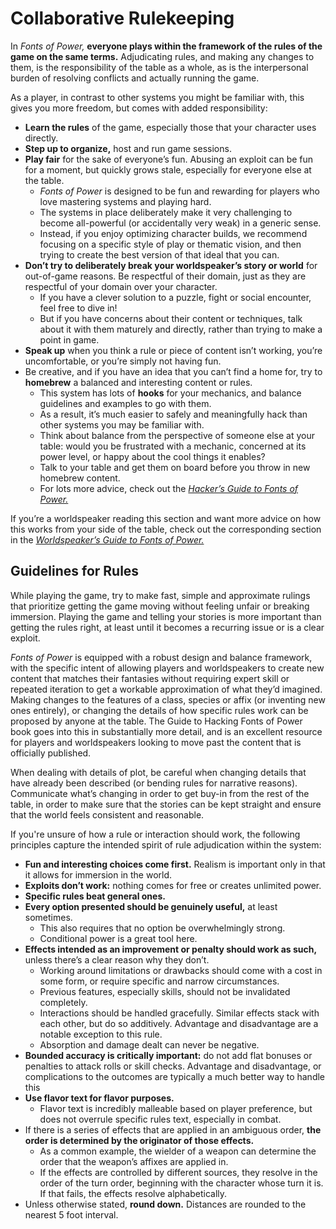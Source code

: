 # Collaborative Rulekeeping
In *Fonts of Power,* **everyone plays within the framework of the rules of the game on the same terms.** Adjudicating rules, and making any changes to them, is the responsibility of the table as a whole, as is the interpersonal burden of resolving conflicts and actually running the game.

As a player, in contrast to other systems you might be familiar with, this gives you more freedom, but comes with added responsibility:
* **Learn the rules** of the game, especially those that your character uses directly.
* **Step up to organize,** host and run game sessions.
* **Play fair** for the sake of everyone’s fun. Abusing an exploit can be fun for a moment, but quickly grows stale, especially for everyone else at the table.
	* *Fonts of Power* is designed to be fun and rewarding for players who love mastering systems and playing hard. 
	* The systems in place deliberately make it very challenging to become all-powerful (or accidentally very weak) in a generic sense.
	* Instead, if you enjoy optimizing character builds, we recommend focusing on a specific style of play or thematic vision, and then trying to create the best version of that ideal that you can.
* **Don’t try to deliberately break your worldspeaker’s story or world** for out-of-game reasons. Be respectful of their domain, just as they are respectful of your domain over your character.
	* If you have a clever solution to a puzzle, fight or social encounter, feel free to dive in!
	* But if you have concerns about their content or techniques, talk about it with them maturely and directly, rather than trying to make a point in game.
* **Speak up** when you think a rule or piece of content isn’t working, you’re uncomfortable, or you’re simply not having fun.
* Be creative, and if you have an idea that you can’t find a home for, try to **homebrew** a balanced and interesting content or rules.
	* This system has lots of **hooks** for your mechanics, and balance guidelines and examples to go with them.
	* As a result, it’s much easier to safely and meaningfully hack than other systems you may be familiar with.
	* Think about balance from the perspective of someone else at your table: would you be frustrated with a mechanic, concerned at its power level, or happy about the cool things it enables?
	* Talk to your table and get them on board before you throw in new homebrew content.
	* For lots more advice, check out the *[Hacker’s Guide to Fonts of Power.](https://docs.google.com/document/d/1xEf2HRJ2-UwCwiutQgLcanuCgw-E6xJfRQWLfrBXHf4/edit)*

If you’re a worldspeaker reading this section and want more advice on how this works from your side of the table, check out the corresponding section in the *[Worldspeaker’s Guide to Fonts of Power.](https://docs.google.com/document/d/18WLBeS_Ei_BJYZnBafG6rWf7xODPFDSz8RQV2iA3WCU/edit)*

## Guidelines for Rules
While playing the game, try to make fast, simple and approximate rulings that prioritize getting the game moving without feeling unfair or breaking immersion. Playing the game and telling your stories is more important than getting the rules right, at least until it becomes a recurring issue or is a clear exploit.

*Fonts of Power* is equipped with a robust design and balance framework, with the specific intent of allowing players and worldspeakers to create new content that matches their fantasies without requiring expert skill or repeated iteration to get a workable approximation of what they’d imagined. Making changes to the features of a class, species or affix (or inventing new ones entirely), or changing the details of how specific rules work can be proposed by anyone at the table. The Guide to Hacking Fonts of Power book goes into this in substantially more detail, and is an excellent resource for players and worldspeakers looking to move past the content that is officially published.

When dealing with details of plot, be careful when changing details that have already been described (or bending rules for narrative reasons). Communicate what’s changing in order to get buy-in from the rest of the table, in order to make sure that the stories can be kept straight and ensure that the world feels consistent and reasonable.

If you're unsure of how a rule or interaction should work, the following principles capture the intended spirit of rule adjudication within the system:
* **Fun and interesting choices come first.** Realism is important only in that it allows for immersion in the world.
* **Exploits don’t work:** nothing comes for free or creates unlimited power.
* **Specific rules beat general ones.**
* **Every option presented should be genuinely useful,** at least sometimes. 
	* This also requires that no option be overwhelmingly strong. 
	* Conditional power is a great tool here.
* **Effects intended as an improvement or penalty should work as such,** unless there’s a clear reason why they don’t.
	* Working around limitations or drawbacks should come with a cost in some form, or require specific and narrow circumstances.
	* Previous features, especially skills, should not be invalidated completely.
	* Interactions should be handled gracefully. Similar effects stack with each other, but do so additively. Advantage and disadvantage are a notable exception to this rule.
	* Absorption and damage dealt can never be negative.
* **Bounded accuracy is critically important:** do not add flat bonuses or penalties to attack rolls or skill checks. Advantage and disadvantage, or complications to the outcomes are typically a much better way to handle this
* **Use flavor text for flavor purposes.**
	* Flavor text is incredibly malleable based on player preference, but does not overrule specific rules text, especially in combat.
* If there is a series of effects that are applied in an ambiguous order, **the order is determined by the originator of those effects.**
	* As a common example, the wielder of a weapon can determine the order that the weapon’s affixes are applied in. 
	* If the effects are controlled by different sources, they resolve in the order of the turn order, beginning with the character whose turn it is. If that fails, the effects resolve alphabetically.
* Unless otherwise stated, **round down.** Distances are rounded to the nearest 5 foot interval.
